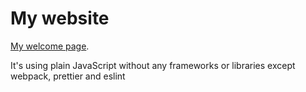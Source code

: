 # My website

[My welcome page](https://vadimf.netlify.app/).

It's using plain JavaScript without any frameworks or libraries except webpack, prettier and eslint
